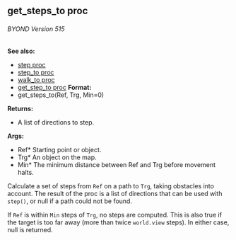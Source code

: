 ## get_steps_to proc 
###### BYOND Version 515
**See also:**
*   [step proc](/ref/proc/step.md) 
*   [step_to proc](/ref/proc/step_to.md) 
*   [walk_to proc](/ref/proc/walk_to.md) 
*   [get_step_to proc](/ref/proc/get_step_to.md) <!-- -->
**Format:**
*   get_steps_to(Ref, Trg, Min=0)
<!-- -->
**Returns:**
*   A list of directions to step.
<!-- -->
**Args:**
*   Ref* Starting point or object.
*   Trg* An object on the map.
*   Min* The minimum distance between Ref and Trg before movement halts.


Calculate a set of steps from `Ref` on a path to `Trg`, taking
obstacles into account. The result of the proc is a list of directions
that can be used with `step()`, or null if a path could not be found.


If `Ref` is within `Min` steps of `Trg`, no steps are computed.
This is also true if the target is too far away (more than twice
`world.view` steps). In either case, null is returned.